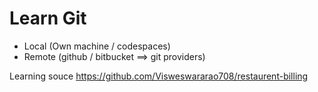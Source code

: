 # Learn Git

- Local     (Own machine / codespaces)
- Remote    (github / bitbucket ==> git providers)


Learning souce
https://github.com/Visweswararao708/restaurent-billing